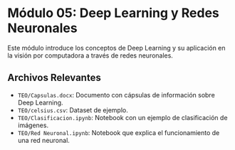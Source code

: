 # Módulo 05: Deep Learning y Redes Neuronales

Este módulo introduce los conceptos de Deep Learning y su aplicación en la visión por computadora a través de redes neuronales.

## Archivos Relevantes

*   `TEO/Capsulas.docx`: Documento con cápsulas de información sobre Deep Learning.
*   `TEO/celsius.csv`: Dataset de ejemplo.
*   `TEO/Clasificacion.ipynb`: Notebook con un ejemplo de clasificación de imágenes.
*   `TEO/Red Neuronal.ipynb`: Notebook que explica el funcionamiento de una red neuronal.
